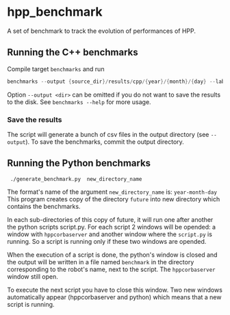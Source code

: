 # hpp_benchmark

A set of benchmark to track the evolution of performances of HPP.

## Running the C++ benchmarks

Compile target `benchmarks` and run
```cpp
benchmarks --output {source_dir}/results/cpp/{year}/{month}/{day} --label <version>
```
Option `--output <dir>` can be omitted if you do not want to save the results to the disk.
See `benchmarks --help` for more usage.

### Save the results
The script will generate a bunch of csv files in the output directory (see `--output`).
To save the benchmarks, commit the output directory.

## Running the Python benchmarks
```
 ./generate_benchmark.py  new_directory_name
```

The format's name of the argument `new_directory_name` is: `year-month-day`
This program creates copy of the directory `future` into new directory which contains the benchmarks.

In each sub-directories of this copy of future, it will run one after another the python scripts script.py. For each script 2 windows will be opended: a window with `hppcorbaserver` and another window where the `script.py` is running. So a script is running only if these two windows are opended. 

When the execution of a script is done, the python's window is closed and the output will be written in a file named `benchmark` in the directory corresponding to the robot's name, next to the script. The `hppcorbaserver` window still open.

To execute the next script you have to close this window. Two new windows automatically appear (hppcorbaserver and python) which means that a new script is running. 
